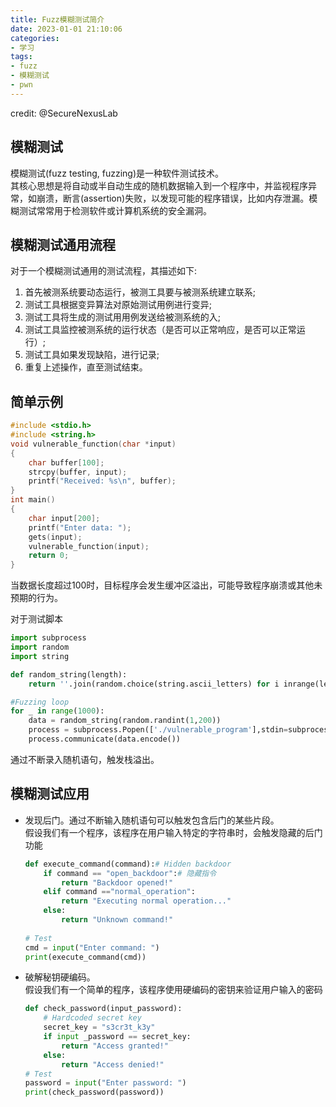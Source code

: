 ```yaml
---
title: Fuzz模糊测试简介
date: 2023-01-01 21:10:06
categories:
- 学习
tags: 
- fuzz
- 模糊测试
- pwn
---
```

credit: @SecureNexusLab
## 模糊测试
模糊测试(fuzz testing, fuzzing)是一种软件测试技术。  
其核心思想是将自动或半自动生成的随机数据输入到一个程序中，并监视程序异常，如崩溃，断言(assertion)失败，以发现可能的程序错误，比如内存泄漏。模糊测试常常用于检测软件或计算机系统的安全漏洞。
## 模糊测试通用流程
对于一个模糊测试通用的测试流程，其描述如下:
1. 首先被测系统要动态运行，被测工具要与被测系统建立联系;
2. 测试工具根据变异算法对原始测试用例进行变异;
3. 测试工具将生成的测试用用例发送给被测系统的入;
4. 测试工具监控被测系统的运行状态（是否可以正常响应，是否可以正常运行）;
5. 测试工具如果发现缺陷，进行记录;
6. 重复上述操作，直至测试结束。


## 简单示例
```c
#include <stdio.h>
#include <string.h>
void vulnerable_function(char *input)
{
    char buffer[100];
    strcpy(buffer, input);
    printf("Received: %s\n", buffer);
}
int main()
{
    char input[200];
    printf("Enter data: ");
    gets(input);
    vulnerable_function(input);
    return 0;
}
```
当数据长度超过100时，目标程序会发生缓冲区溢出，可能导致程序崩溃或其他未预期的行为。 

对于测试脚本
```python
import subprocess
import random
import string

def random_string(length):
    return ''.join(random.choice(string.ascii_letters) for i inrange(length))

#Fuzzing loop
for _ in range(1000):
    data = random_string(random.randint(1,200))
    process = subprocess.Popen(['./vulnerable_program'],stdin=subprocess.PIPE)
    process.communicate(data.encode())
```
通过不断录入随机语句，触发栈溢出。
## 模糊测试应用
- 发现后门。通过不断输入随机语句可以触发包含后门的某些片段。  
    假设我们有一个程序，该程序在用户输入特定的字符串时，会触发隐藏的后门功能
    ```python
    def execute_command(command):# Hidden backdoor
        if command == "open_backdoor":# 隐藏指令
            return "Backdoor opened!"
        elif command =="normal_operation":
            return "Executing normal operation..."
        else:
            return "Unknown command!"
        
    # Test
    cmd = input("Enter command: ")
    print(execute_command(cmd))
    ```
- 破解秘钥硬编码。  
    假设我们有一个简单的程序，该程序使用硬编码的密钥来验证用户输入的密码
    ```python
    def check_password(input_password):
        # Hardcoded secret key
        secret_key = "s3cr3t_k3y"
        if input _password == secret_key:
            return "Access granted!"
        else:
            return "Access denied!"
    # Test
    password = input("Enter password: ")
    print(check_password(password))
    ```


